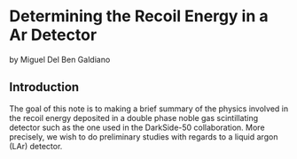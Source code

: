 # Determining the Recoil Energy in a Ar Detector
by Miguel Del Ben Galdiano

## Introduction
The goal of this note is to making a brief summary of the physics involved in the recoil energy deposited in a double phase 
noble gas scintillating detector such as the one used in the DarkSide-50 collaboration. More precisely, we wish to do preliminary
studies with regards to a liquid argon (LAr) detector.  

